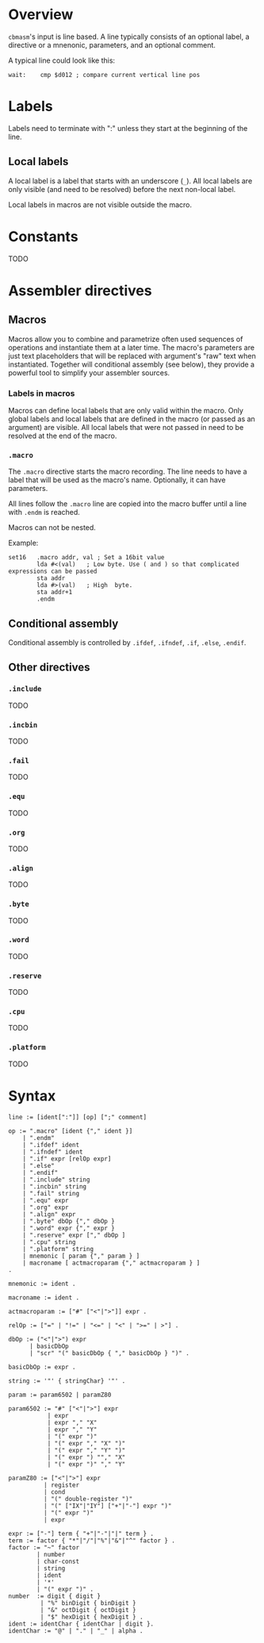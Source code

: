 # Overview

`cbmasm`'s input is line based. A line typically consists of an optional label, a directive or a mnenonic, parameters,
and an optional comment.

A typical line could look like this:

```
wait:    cmp $d012 ; compare current vertical line pos
```                                                   

# Labels
Labels need to terminate with ":" unless they start at the beginning of the line.

## Local labels
A local label is a label that starts with an underscore (`_`).
All local labels are only visible (and need to be resolved) before the next non-local label.

Local labels in macros are not visible outside the macro. 

# Constants
TODO

# Assembler directives

## Macros

Macros allow you to combine and parametrize often used sequences of operations and instantiate them at a later time. 
The macro's parameters are just text placeholders that will be replaced with argument's "raw" text when instantiated.
Together will conditional assembly (see below), they provide a powerful tool to simplify your assembler sources.

### Labels in macros
Macros can define local labels that are only valid within the macro. Only global labels and local labels that are 
defined in the macro (or passed as an argument) are visible. All local labels that were not passed in need to be 
resolved at the end of the macro.  

### `.macro`
The `.macro` directive starts the macro recording. The line needs to have a label that will be used as the macro's 
name. Optionally, it can have parameters. 

All lines follow the `.macro` line are copied into the macro buffer until a line with `.endm` is reached.

Macros can not be nested.

Example:
```
set16   .macro addr, val ; Set a 16bit value
        lda #<(val)   ; Low byte. Use ( and ) so that complicated expressions can be passed
        sta addr
        lda #>(val)   ; High  byte.
        sta addr+1
        .endm
```

## Conditional assembly
Conditional assembly is controlled by `.ifdef`, `.ifndef`, `.if`, `.else`, `.endif`.

## Other directives

### `.include`
TODO

### `.incbin`
TODO

### `.fail`
TODO

### `.equ`
TODO

### `.org`
TODO

### `.align`
TODO

### `.byte`
TODO

### `.word`
TODO

### `.reserve`
TODO

### `.cpu`
TODO

### `.platform`
TODO

# Syntax

```
line := [ident[":"]] [op] [";" comment]

op := ".macro" [ident {"," ident }]
    | ".endm"
    | ".ifdef" ident
    | ".ifndef" ident
    | ".if" expr [relOp expr]
    | ".else"
    | ".endif"
    | ".include" string
    | ".incbin" string
    | ".fail" string
    | ".equ" expr
    | ".org" expr
    | ".align" expr
    | ".byte" dbOp {"," dbOp }
    | ".word" expr {"," expr }
    | ".reserve" expr ["," dbOp ]
    | ".cpu" string 
    | ".platform" string 
    | mnemonic [ param {"," param } ]
    | macroname [ actmacroparam {"," actmacroparam } ]
.
                                         
mnemonic := ident .

macroname := ident .
                    
actmacroparam := ["#" ["<"|">"]] expr .

relOp := ["=" | "!=" | "<=" | "<" | ">=" | >"] .

dbOp := ("<"|">") expr 
      | basicDbOp
      | "scr" "(" basicDbOp { "," basicDbOp } ")" .

basicDbOp := expr .

string := '"' { stringChar} '"' .

param := param6502 | paramZ80

param6502 := "#" ["<"|">"] expr
           | expr
           | expr "," "X"
           | expr "," "Y"  
           | "(" expr ")"
           | "(" expr "," "X" ")"
           | "(" expr "," "Y" ")"  
           | "(" expr ") ""," "X" 
           | "(" expr ")" "," "Y"       

paramZ80 := ["<"|">"] expr
          | register
          | cond
          | "(" double-register ")"
          | "(" ["IX"|"IY"] ["+"|"-"] expr ")"
          | "(" expr ")"
          | expr

expr := ["-"] term { "+"|"-"|"|" term } .
term := factor { "*"|"/"|"%"|"&"|"^" factor } . 
factor := "~" factor 
        | number 
        | char-const      
        | string
        | ident 
        | '*'
        | "(" expr ")" .
number  := digit { digit } 
         | "%" binDigit { binDigit }
         | "&" octDigit { octDigit }
         | "$" hexDigit { hexDigit } .
ident := identChar { identChar | digit }.
identChar := "@" | "." | "_" | alpha .  
```

